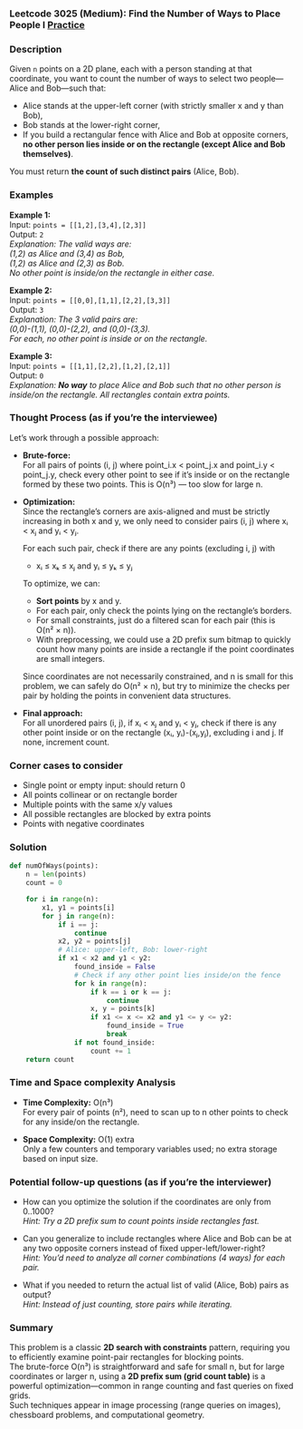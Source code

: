 ### Leetcode 3025 (Medium): Find the Number of Ways to Place People I [Practice](https://leetcode.com/problems/find-the-number-of-ways-to-place-people-i)

### Description  
Given `n` points on a 2D plane, each with a person standing at that coordinate, you want to count the number of ways to select two people—Alice and Bob—such that:

- Alice stands at the upper-left corner (with strictly smaller x and y than Bob),
- Bob stands at the lower-right corner,
- If you build a rectangular fence with Alice and Bob at opposite corners, **no other person lies inside or on the rectangle (except Alice and Bob themselves)**.

You must return **the count of such distinct pairs** (Alice, Bob).

### Examples  

**Example 1:**  
Input: `points = [[1,2],[3,4],[2,3]]`  
Output: `2`  
*Explanation: The valid ways are:  
(1,2) as Alice and (3,4) as Bob,  
(1,2) as Alice and (2,3) as Bob.  
No other point is inside/on the rectangle in either case.*

**Example 2:**  
Input: `points = [[0,0],[1,1],[2,2],[3,3]]`  
Output: `3`  
*Explanation: The 3 valid pairs are:  
(0,0)-(1,1), (0,0)-(2,2), and (0,0)-(3,3).  
For each, no other point is inside or on the rectangle.*

**Example 3:**  
Input: `points = [[1,1],[2,2],[1,2],[2,1]]`  
Output: `0`  
*Explanation: **No way** to place Alice and Bob such that no other person is inside/on the rectangle. All rectangles contain extra points.*

### Thought Process (as if you’re the interviewee)  
Let’s work through a possible approach:

- **Brute-force:**  
  For all pairs of points (i, j) where point_i.x < point_j.x and point_i.y < point_j.y, check every other point to see if it’s inside or on the rectangle formed by these two points. This is O(n³) — too slow for large n.

- **Optimization:**  
  Since the rectangle’s corners are axis-aligned and must be strictly increasing in both x and y, we only need to consider pairs (i, j) where xᵢ < xⱼ and yᵢ < yⱼ.

  For each such pair, check if there are any points (excluding i, j) with
  - xᵢ ≤ xₖ ≤ xⱼ and yᵢ ≤ yₖ ≤ yⱼ

  To optimize, we can:
  - **Sort points** by x and y.
  - For each pair, only check the points lying on the rectangle’s borders.
  - For small constraints, just do a filtered scan for each pair (this is O(n² × n)).
  - With preprocessing, we could use a 2D prefix sum bitmap to quickly count how many points are inside a rectangle if the point coordinates are small integers.

  Since coordinates are not necessarily constrained, and n is small for this problem, we can safely do O(n² × n), but try to minimize the checks per pair by holding the points in convenient data structures.

- **Final approach:**  
  For all unordered pairs (i, j), if xᵢ < xⱼ and yᵢ < yⱼ, check if there is any other point inside or on the rectangle (xᵢ, yᵢ)-(xⱼ,yⱼ), excluding i and j. If none, increment count.

### Corner cases to consider  
- Single point or empty input: should return 0
- All points collinear or on rectangle border
- Multiple points with the same x/y values
- All possible rectangles are blocked by extra points
- Points with negative coordinates

### Solution

```python
def numOfWays(points):
    n = len(points)
    count = 0

    for i in range(n):
        x1, y1 = points[i]
        for j in range(n):
            if i == j:
                continue
            x2, y2 = points[j]
            # Alice: upper-left, Bob: lower-right
            if x1 < x2 and y1 < y2:
                found_inside = False
                # Check if any other point lies inside/on the fence
                for k in range(n):
                    if k == i or k == j:
                        continue
                    x, y = points[k]
                    if x1 <= x <= x2 and y1 <= y <= y2:
                        found_inside = True
                        break
                if not found_inside:
                    count += 1
    return count
```

### Time and Space complexity Analysis  

- **Time Complexity:** O(n³)  
  For every pair of points (n²), need to scan up to n other points to check for any inside/on the rectangle.

- **Space Complexity:** O(1) extra  
  Only a few counters and temporary variables used; no extra storage based on input size.

### Potential follow-up questions (as if you’re the interviewer)  

- How can you optimize the solution if the coordinates are only from 0..1000?  
  *Hint: Try a 2D prefix sum to count points inside rectangles fast.*

- Can you generalize to include rectangles where Alice and Bob can be at any two opposite corners instead of fixed upper-left/lower-right?  
  *Hint: You’d need to analyze all corner combinations (4 ways) for each pair.*

- What if you needed to return the actual list of valid (Alice, Bob) pairs as output?  
  *Hint: Instead of just counting, store pairs while iterating.*

### Summary
This problem is a classic **2D search with constraints** pattern, requiring you to efficiently examine point-pair rectangles for blocking points.  
The brute-force O(n³) is straightforward and safe for small n, but for large coordinates or larger n, using a **2D prefix sum (grid count table)** is a powerful optimization—common in range counting and fast queries on fixed grids.  
Such techniques appear in image processing (range queries on images), chessboard problems, and computational geometry.